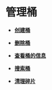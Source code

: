 # 管理桶<a name="zh-cn_topic_0045829087"></a>

-   **[创建桶](创建桶.md)**  

-   **[删除桶](删除桶.md)**  

-   **[查看桶的信息](查看桶的信息.md)**  

-   **[搜索桶](搜索桶.md)**  

-   **[清理碎片](清理碎片.md)**  


